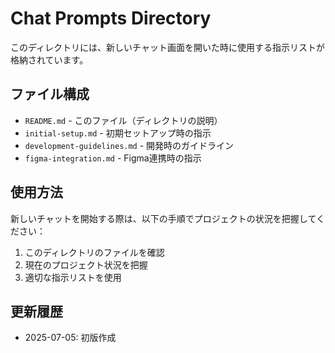 # Chat Prompts Directory

このディレクトリには、新しいチャット画面を開いた時に使用する指示リストが格納されています。

## ファイル構成

- `README.md` - このファイル（ディレクトリの説明）
- `initial-setup.md` - 初期セットアップ時の指示
- `development-guidelines.md` - 開発時のガイドライン
- `figma-integration.md` - Figma連携時の指示

## 使用方法

新しいチャットを開始する際は、以下の手順でプロジェクトの状況を把握してください：

1. このディレクトリのファイルを確認
2. 現在のプロジェクト状況を把握
3. 適切な指示リストを使用

## 更新履歴

- 2025-07-05: 初版作成 